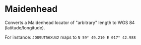 # Maidenhead
Converts a Maidenhead locator of "arbitrary" length to WGS 84 (latitude/longitude).

For instance: `JO89UT56XU42` maps to `N 59° 49.210 E 017° 42.988`
